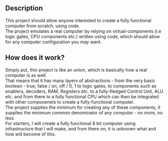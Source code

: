## Description
This project should allow anyone interested to create a fully functional computer from scratch, using code.   
The project emulates a real computer by relying on virtual-components (i.e logic gates, CPU components etc.) written using code,
which should allow for any computer configuration you may want.

## How does it work?
Simply put, this project is like an union, which is basically how a real computer is as well.   
That means that it has many layers of abstractions - from the very basic boolean - true, false / on, off / 0, 1 to logic gates, to components such as enablers, decoders, RAM, Registers etc. to a fully-fledged Control Unit, ALU etc. and from there to a fully functional CPU which can then be integrated with other componenets to create a fully-functional computer.   
The project supplies the minimum for creating any of these components, it supplies the minimum common denominator of any computer - no more, no less.   
For starters, I will create a fully functional 8 bit computer using infrastructure that I will make, and from there on, it is unknown what and how will become of this.
